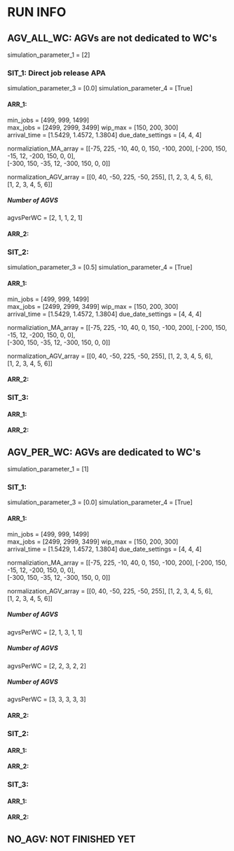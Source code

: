 
# RUN INFO


## AGV_ALL_WC: AGVs are not dedicated to WC's
simulation_parameter_1 = [2]

### SIT_1: Direct job release APA
simulation_parameter_3 = [0.0]
simulation_parameter_4 = [True]

#### ARR_1: 
min_jobs = [499, 999, 1499]  
max_jobs = [2499, 2999, 3499] 
wip_max = [150, 200, 300]  
arrival_time = [1.5429, 1.4572, 1.3804]
due_date_settings = [4, 4, 4]

normaliziation_MA_array =  [[-75, 225, -10, 40, 0, 150, -100, 200],
                            [-200, 150, -15, 12, -200, 150, 0, 0],  
                            [-300, 150, -35, 12, -300, 150, 0, 0]]  

normalization_AGV_array =  [[0, 40, -50, 225, -50, 255],
                            [1, 2, 3, 4, 5, 6],  
                            [1, 2, 3, 4, 5, 6]]  

##### Number of AGVS
agvsPerWC = [2, 1, 1, 2, 1]


#### ARR_2:

### SIT_2:
simulation_parameter_3 = [0.5]
simulation_parameter_4 = [True]

#### ARR_1:
min_jobs = [499, 999, 1499]  
max_jobs = [2499, 2999, 3499] 
wip_max = [150, 200, 300]  
arrival_time = [1.5429, 1.4572, 1.3804]
due_date_settings = [4, 4, 4]

normaliziation_MA_array =  [[-75, 225, -10, 40, 0, 150, -100, 200],
                            [-200, 150, -15, 12, -200, 150, 0, 0],  
                            [-300, 150, -35, 12, -300, 150, 0, 0]]  

normalization_AGV_array =  [[0, 40, -50, 225, -50, 255],
                            [1, 2, 3, 4, 5, 6],  
                            [1, 2, 3, 4, 5, 6]]  

#### ARR_2:

### SIT_3:
#### ARR_1:
#### ARR_2:

## AGV_PER_WC: AGVs are dedicated to WC's
simulation_parameter_1 = [1]

### SIT_1:
simulation_parameter_3 = [0.0]
simulation_parameter_4 = [True]

#### ARR_1:
min_jobs = [499, 999, 1499]  
max_jobs = [2499, 2999, 3499] 
wip_max = [150, 200, 300]  
arrival_time = [1.5429, 1.4572, 1.3804]
due_date_settings = [4, 4, 4]

normaliziation_MA_array =  [[-75, 225, -10, 40, 0, 150, -100, 200],
                            [-200, 150, -15, 12, -200, 150, 0, 0],  
                            [-300, 150, -35, 12, -300, 150, 0, 0]]  

normalization_AGV_array =  [[0, 40, -50, 225, -50, 255],
                            [1, 2, 3, 4, 5, 6],  
                            [1, 2, 3, 4, 5, 6]] 

##### Number of AGVS
agvsPerWC = [2, 1, 3, 1, 1]

##### Number of AGVS
agvsPerWC = [2, 2, 3, 2, 2]

##### Number of AGVS
agvsPerWC = [3, 3, 3, 3, 3]

#### ARR_2:

### SIT_2:
#### ARR_1:
#### ARR_2:

### SIT_3:
#### ARR_1:
#### ARR_2:


## NO_AGV: NOT FINISHED YET